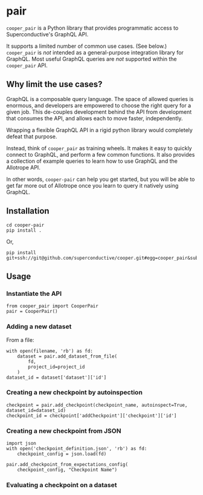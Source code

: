 # pair

`cooper_pair` is a Python library that provides programmatic access to Superconductive's GraphQL API.

It supports a limited number of common use cases. (See below.)
`cooper_pair` is *not* intended as a general-purpose integration library for GraphQL.
Most useful GraphQL queries are *not* supported within the `cooper_pair` API.

## Why limit the use cases?

GraphQL is a composable query language. The space of allowed queries is enormous, and
developers are empowered to choose the right query for a given job. This de-couples development
behind the API from development that consumes the API, and allows each to move faster,
independently.

Wrapping a flexible GraphQL API in a rigid python library would completely defeat that purpose.

Instead, think of `cooper_pair` as training wheels. It makes it easy to quickly connect
to GraphQL, and perform a few common functions. It also provides a collection of example
queries to learn how to use GraphQL and the Allotrope API.

In other words, `cooper-pair` can help you get started, but you will be able to get far more
out of Allotrope once you learn to query it natively using GraphQL.

## Installation

    cd cooper-pair
    pip install .

Or,

    pip install git+ssh://git@github.com/superconductive/cooper.git#egg=cooper_pair&subdirectory=pair

## Usage

### Instantiate the API

    from cooper_pair import CooperPair
    pair = CooperPair()

### Adding a new dataset

From a file:

    with open(filename, 'rb') as fd:
        dataset = pair.add_dataset_from_file(
            fd,
            project_id=project_id
        )
    dataset_id = dataset['dataset']['id']

### Creating a new checkpoint by autoinspection

    checkpoint = pair.add_checkpoint(checkpoint_name, autoinspect=True, dataset_id=dataset_id)
    checkpoint_id = checkpoint['addCheckpoint']['checkpoint']['id']
 
### Creating a new checkpoint from JSON
    
    import json
    with open('checkpoint_definition.json', 'rb') as fd:
        checkpoint_config = json.load(fd)

    pair.add_checkpoint_from_expectations_config(
        checkpoint_config, "Checkpoint Name")

### Evaluating a checkpoint on a dataset
